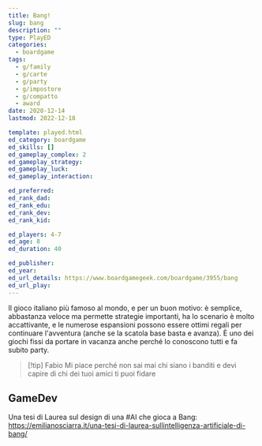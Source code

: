 ```yaml
---
title: Bang!
slug: bang
description: ""
type: PlayED
categories:
  - boardgame
tags:
  - g/family
  - g/carte
  - g/party
  - g/impostore
  - g/compatto
  - award
date: 2020-12-14
lastmod: 2022-12-18

template: played.html
ed_category: boardgame
ed_skills: []
ed_gameplay_complex: 2
ed_gameplay_strategy: 
ed_gameplay_luck: 
ed_gameplay_interaction: 

ed_preferred: 
ed_rank_dad: 
ed_rank_edu: 
ed_rank_dev: 
ed_rank_kid: 

ed_players: 4-7
ed_age: 8
ed_duration: 40

ed_publisher: 
ed_year: 
ed_url_details: https://www.boardgamegeek.com/boardgame/3955/bang
ed_url_play: 
---
```


Il gioco italiano più famoso al mondo, e per un buon motivo: è semplice, abbastanza veloce ma permette strategie importanti, ha lo scenario è molto accattivante, e le numerose espansioni possono essere ottimi regali per continuare l'avventura (anche se la scatola base basta e avanza).
È uno dei giochi fissi da portare in vacanza anche perché lo conoscono tutti e fa subito party.

> [!tip] Fabio
> Mi piace perché non sai mai chi siano i banditi e devi capire di chi dei tuoi amici ti puoi fidare


## GameDev
Una tesi di Laurea sul design di una #AI che gioca a Bang:  
<https://emilianosciarra.it/una-tesi-di-laurea-sullintelligenza-artificiale-di-bang/>
